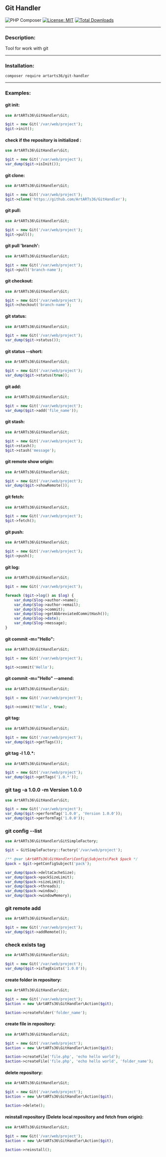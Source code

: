 ## Git Handler

![PHP Composer](https://github.com/ArtARTs36/GitHandler/workflows/PHP%20Composer/badge.svg?branch=master)
[![License: MIT](https://img.shields.io/badge/License-MIT-yellow.svg)](https://opensource.org/licenses/MIT)
<a href="https://poser.pugx.org/artarts36/git-handler/d/total.svg">
    <img src="https://poser.pugx.org/artarts36/git-handler/d/total.svg" alt="Total Downloads">
</a>

----

### Description:

Tool for work with git

---

### Installation:

`composer require artarts36/git-handler`

----

### Examples:

#### git init:

```php
use ArtARTs36\GitHandler\Git;

$git = new Git('/var/web/project');
$git->init();
```

#### check if the repository is initialized :

```php
use ArtARTs36\GitHandler\Git;

$git = new Git('/var/web/project');
var_dump($git->isInit());
```

#### git clone:

```php
use ArtARTs36\GitHandler\Git;

$git = new Git('/var/web/project');
$git->clone('https://github.com/ArtARTs36/GitHandler');
```

#### git pull:

```php
use ArtARTs36\GitHandler\Git;

$git = new Git('/var/web/project');
$git->pull();
```

#### git pull 'branch':

```php
use ArtARTs36\GitHandler\Git;

$git = new Git('/var/web/project');
$git->pull('branch-name');
```

#### git checkout:

```php
use ArtARTs36\GitHandler\Git;

$git = new Git('/var/web/project');
$git->checkout('branch-name');
```

#### git status:

```php
use ArtARTs36\GitHandler\Git;

$git = new Git('/var/web/project');
var_dump($git->status());
```

#### git status --short:

```php
use ArtARTs36\GitHandler\Git;

$git = new Git('/var/web/project');
var_dump($git->status(true));
```

#### git add:

```php
use ArtARTs36\GitHandler\Git;

$git = new Git('/var/web/project');
var_dump($git->add('file_name'));
```

#### git stash:

```php
use ArtARTs36\GitHandler\Git;

$git = new Git('/var/web/project');
$git->stash();
$git->stash('message');
```

#### git remote show origin:

```php
use ArtARTs36\GitHandler\Git;

$git = new Git('/var/web/project');
var_dump($git->showRemote());
```

#### git fetch:

```php
use ArtARTs36\GitHandler\Git;

$git = new Git('/var/web/project');
$git->fetch();
```

#### git push:

```php
use ArtARTs36\GitHandler\Git;

$git = new Git('/var/web/project');
$git->push();
```

#### git log:

```php
use ArtARTs36\GitHandler\Git;

$git = new Git('/var/web/project');

foreach ($git->log() as $log) {
    var_dump($log->author->name);
    var_dump($log->author->email);
    var_dump($log->commit);
    var_dump($log->getAbbreviatedCommitHash());
    var_dump($log->date);
    var_dump($log->message);
}
```

#### git commit -m="Hello":

```php
use ArtARTs36\GitHandler\Git;

$git = new Git('/var/web/project');

$git->commit('Hello');
```

#### git commit -m="Hello" --amend:

```php
use ArtARTs36\GitHandler\Git;

$git = new Git('/var/web/project');

$git->commit('Hello', true);
```

#### git tag:

```php
use ArtARTs36\GitHandler\Git;

$git = new Git('/var/web/project');
var_dump($git->getTags());
```

#### git tag -l 1.0.*:

```php
use ArtARTs36\GitHandler\Git;

$git = new Git('/var/web/project');
var_dump($git->getTags('1.0.*'));
```

### git tag -a 1.0.0 -m Version 1.0.0

```php
use ArtARTs36\GitHandler\Git;

$git = new Git('/var/web/project');
var_dump($git->performTag('1.0.0', 'Version 1.0.0'));
var_dump($git->performTag('1.0.0'));
```

### git config --list

```php
use ArtARTs36\GitHandler\GitSimpleFactory;

$git = GitSimpleFactory::factory('/var/web/project');

/** @var \ArtARTs36\GitHandler\Config\Subjects\Pack $pack */
$pack = $git->getConfigSubject('pack');

var_dump($pack->deltaCacheSize);
var_dump($pack->packSizeLimit);
var_dump($pack->sizeLimit);
var_dump($pack->threads);
var_dump($pack->window);
var_dump($pack->windowMemory);
```

### git remote add <alias> <url>

```php
use ArtARTs36\GitHandler\Git;

$git = new Git('/var/web/project');
var_dump($git->addRemote());
```

### check exists tag

```php
use ArtARTs36\GitHandler\Git;

$git = new Git('/var/web/project');
var_dump($git->isTagExists('1.0.0'));
```

#### create folder in repository:

```php
use ArtARTs36\GitHandler\Git;

$git = new Git('/var/web/project');
$action = new \ArtARTs36\GitHandler\Action($git);

$action->createFolder('folder_name');
```

#### create file in repository:

```php
use ArtARTs36\GitHandler\Git;

$git = new Git('/var/web/project');
$action = new \ArtARTs36\GitHandler\Action($git);

$action->createFile('file.php', 'echo hello world');
$action->createFile('file.php', 'echo hello world', 'folder_name');
```

#### delete repository:

```php
use ArtARTs36\GitHandler\Git;

$git = new Git('/var/web/project');
$action = new \ArtARTs36\GitHandler\Action($git);

$action->delete();
```

#### reinstall repository (Delete local repository and fetch from origin):

```php
use ArtARTs36\GitHandler\Git;

$git = new Git('/var/web/project');
$action = new \ArtARTs36\GitHandler\Action($git);

$action->reinstall();
```
